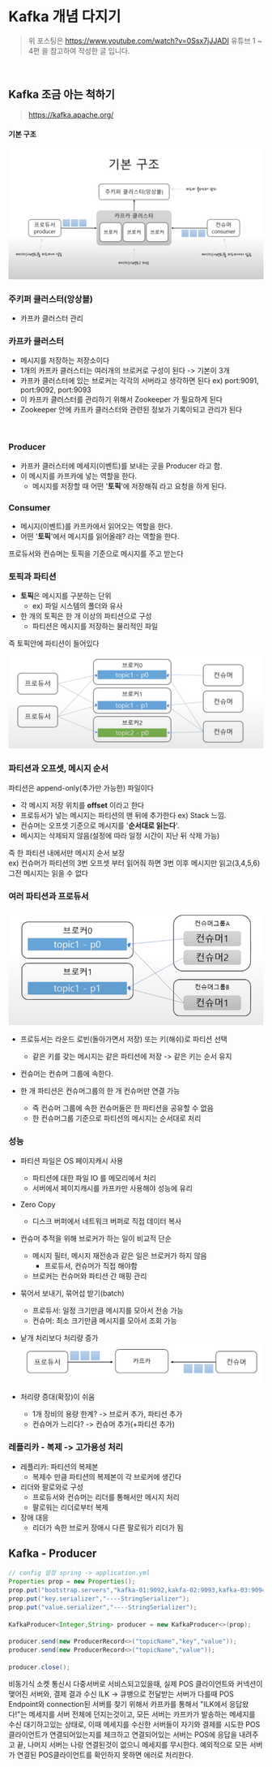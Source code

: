 # Kafka 개념 다지기

> 위 포스팅은 https://www.youtube.com/watch?v=0Ssx7jJJADI 유튜브 1 ~ 4편 을 참고하여 작성한 글 입니다.

<br>

## Kafka 조금 아는 척하기
> https://kafka.apache.org/

#### 기본 구조
![img.png](img/img.png) <br>

### 주키퍼 클러스터(앙상블)
- 카프카 클러스터 관리

### 카프카 클러스터
- 메시지를 저장하는 저장소이다
- 1개의 카프카 클러스터는 여러개의 브로커로 구성이 된다 -> 기본이 3개 <br>
- 카프카 클러스터에 있는 브로커는 각각의 서버라고 생각하면 된다 ex) port:9091, port:9092, port:9093 <br>
- 이 카프카 클러스터를 관리하기 위해서 Zookeeper 가 필요하게 된다 <br>
- Zookeeper 안에 카프카 클러스터와 관련된 정보가 기록이되고 관리가 된다 <br>

<br>

### Producer
- 카프카 클러스터에 메세지(이벤트)를 보내는 곳을 Producer 라고 함.
- 이 메시지를 카프카에 넣는 역할을 한다.
  - 메시지를 저장할 때 어떤 '**토픽**'에 저장해줘 라고 요청을 하게 된다.

### Consumer
- 메시지(이벤트)를 카프카에서 읽어오는 역할을 한다.
- 어떤 '**토픽**'에서 메시지를 읽어올래? 라는 역할을 한다.

프로듀서와 컨슈머는 토픽을 기준으로 메시지를 주고 받는다 <br>


### 토픽과 파티션
- **토픽**은 메시지를 구분하는 단위
  - ex) 파일 시스템의 폴더와 유사
- 한 개의 토픽은 한 개 이상의 파티션으로 구성
  - 파티션은 메시지를 저장하는 물리적인 파일

즉 토픽안에 파티션이 들어있다 <br>

![img_1.png](img/img_1.png) <br>

### 파티션과 오프셋, 메시지 순서
파티션은 append-only(추가만 가능한) 파일이다 <br>
- 각 메시지 저장 위치를 **offset** 이라고 한다
- 프로듀서가 넣는 메시지는 파티션의 맨 뒤에 추가한다 ex) Stack 느낌.
- 컨슈머는 오프셋 기준으로 메시지를 '**순서대로 읽는다**'.
- 메시지는 삭제되지 않음(설정에 따라 일정 시간이 지난 뒤 삭제 가능)

즉 한 파티션 내에서만 메시지 순서 보장 <br>
ex) 컨슈머가 파티션의 3번 오프셋 부터 읽어줘 하면 3번 이후 메시지만 읽고(3,4,5,6) 그전 메시지는 읽을 수 없다 <br>

### 여러 파티션과 프로듀서
![img_2.png](img/img_2.png) <br>
- 프로듀서는 라운드 로빈(돌아가면서 저장) 또는 키(해쉬)로 파티션 선택
  - 같은 키를 갖는 메시지는 같은 파티션에 저장 -> 같은 키는 순서 유지


- 컨슈머는 컨슈머 그룹에 속한다.
- 한 개 파티션은 컨슈머그룹의 한 개 컨슈머만 연결 가능
  - 즉 컨슈머 그룹에 속한 컨슈머들은 한 파티션을 공유할 수 없음
  - 한 컨슈머그룹 기준으로 파티션의 메시지는 순서대로 처리


### 성능
- 파티션 파일은 OS 페이지캐시 사용
  - 파티션에 대한 파일 IO 를 메모리에서 처리
  - 서버에서 페이지캐시를 카프카만 사용해야 성능에 유리
- Zero Copy
  - 디스크 버퍼에서 네트워크 버퍼로 직접 데이터 복사
- 컨슈머 추적을 위해 브로커가 하는 일이 비교적 단순
  - 메시지 필터, 메시지 재전송과 같은 일은 브로커가 하지 않음
    - 프로듀서, 컨슈머가 직접 해야함
  - 브로커는 컨슈머와 파티션 간 매핑 관리

- 묶어서 보내기, 묶어섭 받기(batch)
  - 프로듀서: 일정 크기만큼 메시지를 모아서 전송 가능
  - 컨슈머: 최소 크기만큼 메시지를 모아서 조회 가능
- 낱개 처리보다 처리량 증가
![img_3.png](img/img_3.png) <br>

- 처리량 증대(확장)이 쉬움
  - 1개 장비의 용량 한계? -> 브로커 추가, 파티션 추가
  - 컨슈머가 느리다? -> 컨슈머 추가(+파티션 추가)


### 레플리카 - 복제 -> 고가용성 처리
- 레플리카: 파티션의 복제본
  - 복제수 만큼 파티션의 복제본이 각 브로커에 생긴다
- 리더와 팔로와로 구성
  - 프로듀서와 컨슈머는 리더를 통해서만 메시지 처리
  - 팔로워는 리더로부터 복제
- 장애 대응
  - 리더가 속한 브로커 장애시 다른 팔로워가 리더가 됨


## Kafka - Producer
```java
// config 설정 spring -> application.yml
Properties prop = new Properties();
prop.put("bootstrap.servers","kafka-01:9092,kakfa-02:9093,kafka-03:9094");
prop.put("key.serializer","----StringSerializer");
prop.put("value.serializer","----StringSerializer");

KafkaProducer<Integer,String> producer = new KafkaProducer<>(prop);

producer.send(new ProducerRecord<>("topicName","key","value"));
producer.send(new ProducerRecord<>("topicName","value"));

producer.close();
```


































비동기식 소켓 통신시 다중서버로 서비스되고있을때, 
실제 POS 클라이언트와 커넥션이 맺어진 서버와, 
결제 결과 수신 ILK -> 큐뱅으로 전달받는 서버가 다를때 POS Endpoint와 connection된 서버를 찾기 위해서 카프카를 통해서 "ILK에서 응답왔다!"는 메세지를 서버 전체에 던지는것이고, 
모든 서버는 카프카가 발송하는 메세지를 수신 대기하고있는 상태로, 
이때 메세지를 수신한 서버들이 자기와 결제를 시도한 POS 클라이언트가 연결되어있는지를 체크하고 연결되어있는 서버는 POS에 응답을 내려주고 끝, 
나머지 서버는 나랑 연결된것이 없으니 메세지를 무시한다. 
예외적으로 모든 서버가 연결된 POS클라이언트를 확인하지 못하면 에러로 처리한다.